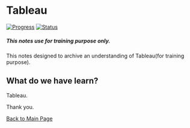 # Tableau
[![Progress](https://img.shields.io/badge/Progress-100%25-blue.svg)]()
[![Status](https://img.shields.io/badge/Status-Completed-green.svg)]()

##### This notes use for training purpose only.
This notes designed to archive an understanding of Tableau(for training purpose).

## What do we have learn?

   Tableau.

Thank you.

[Back to Main Page](https://github.com/eikmarizal/DataStar/)
